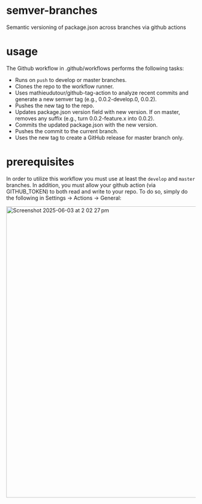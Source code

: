 # semver-branches

Semantic versioning of package.json across branches via github actions

# usage

The Github workflow in .github/workflows performs the following tasks:

- Runs on `push` to develop or master branches.
- Clones the repo to the workflow runner.
- Uses mathieudutour/github-tag-action to analyze recent commits and generate a new semver tag (e.g., 0.0.2-develop.0, 0.0.2).
- Pushes the new tag to the repo.
- Updates package.json version field with new version. If on master, removes any suffix (e.g., turn 0.0.2-feature.x into 0.0.2).
- Commits the updated package.json with the new version.
- Pushes the commit to the current branch.
- Uses the new tag to create a GitHub release for master branch only.

# prerequisites

In order to utilize this workflow you must use at least the `develop` and `master` branches. In addition, you must allow your github action (via GITHUB_TOKEN) to both read and write to your repo. To do so, simply do the following in Settings -> Actions -> General:

<img width="773" alt="Screenshot 2025-06-03 at 2 02 27 pm" src="https://github.com/user-attachments/assets/c8279741-9bef-4d5e-b08c-f5a399c55d73" />